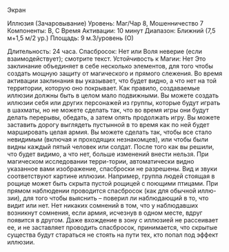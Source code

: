 
Экран

Иллюзия (Зачаровывание)
Уровень: Маг/Чар 8, Мошенничество 7
Компоненты: В, С
Время Активации: 10 минут
Диапазон: Ближний (7,5 м+1,5 м/2 ур.)
Площадь: 9 м.3/уровень (О)

Длительность: 24 часа.
Спасбросок: Нет или Воля неверие (если
взаимодействует); смотрите текст.
Устойчивость к Магии: Нет
Это заклинание объединяет в себе несколько элементов, для того чтобы создать мощную защиту от магического и
прямого слежения. Во время активации
заклинания вы указывает, что будет видно, а что нет на той территории, которую оно покрывает. Как правило, создаваемые иллюзии должны быть в целом
мало подвижными. Вы можете создать
иллюзии себя или других персонажей
из группы, которые будут играть в шахматы, но не можете сделать так, что во
время игры они будут делать перерывы,
обедать, а затем опять продолжать игру.
Вы можете заставить дорогу выглядеть
пустынной в то время как по ней будет
маршировать целая армия. Вы можете
сделать так, чтобы все стало невидимым (включая и проходящих незнакомцев), или чтобы были видны каждый
пятый человек или солдат. После того
как вы решили, что будет видимо, а что
нет, больше изменений внести нельзя.
При магическом исследовании терри-тории, автоматически видно указанное вами изображение, спасброски не
разрешены. Вид и звуки соответствуют
картине иллюзии. Например, группа
людей стоящая в рощице может быть
скрыта пустой рощицей с поющими
птицами.
При прямом наблюдении проводится
спасбросок (как для обычной иллю-зии),
для того чтобы выяснить – поверил ли
наблюдающий в то, что видит или нет.
Нет никаких сомнений в том, что у наблюдавших возникнут сомнения, если
армия, исчезнув в одном месте, вдруг
появится в другом. Даже вхождение в
зону с иллюзией не рассеивает ее, и не
заставляет проводить спасбросок, принимается, что скрытые существа будут
стараться не стоять на пути тех, кто попал под эффект иллюзии.